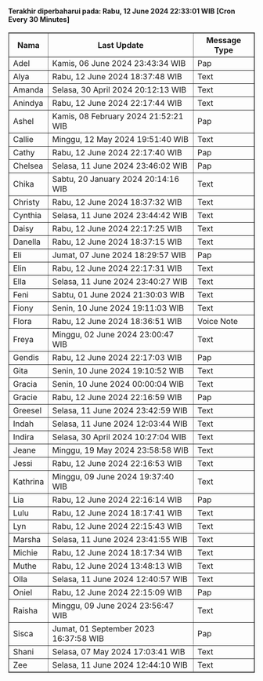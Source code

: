 #### Terakhir diperbaharui pada: Rabu, 12 June 2024 22:33:01 WIB [Cron Every 30 Minutes]

<table border='1'><tr><th>Nama</th><th>Last Update</th><th>Message Type</th></tr><tr><td>Adel</td><td>Kamis, 06 June 2024 23:43:34 WIB</td><td>Pap</td></tr><tr><td>Alya</td><td>Rabu, 12 June 2024 18:37:48 WIB</td><td>Text</td></tr><tr><td>Amanda</td><td>Selasa, 30 April 2024 20:12:13 WIB</td><td>Text</td></tr><tr><td>Anindya</td><td>Rabu, 12 June 2024 22:17:44 WIB</td><td>Text</td></tr><tr><td>Ashel</td><td>Kamis, 08 February 2024 21:52:21 WIB</td><td>Pap</td></tr><tr><td>Callie</td><td>Minggu, 12 May 2024 19:51:40 WIB</td><td>Text</td></tr><tr><td>Cathy</td><td>Rabu, 12 June 2024 22:17:40 WIB</td><td>Pap</td></tr><tr><td>Chelsea</td><td>Selasa, 11 June 2024 23:46:02 WIB</td><td>Pap</td></tr><tr><td>Chika</td><td>Sabtu, 20 January 2024 20:14:16 WIB</td><td>Text</td></tr><tr><td>Christy</td><td>Rabu, 12 June 2024 18:37:32 WIB</td><td>Text</td></tr><tr><td>Cynthia</td><td>Selasa, 11 June 2024 23:44:42 WIB</td><td>Text</td></tr><tr><td>Daisy</td><td>Rabu, 12 June 2024 22:17:25 WIB</td><td>Text</td></tr><tr><td>Danella</td><td>Rabu, 12 June 2024 18:37:15 WIB</td><td>Text</td></tr><tr><td>Eli</td><td>Jumat, 07 June 2024 18:29:57 WIB</td><td>Pap</td></tr><tr><td>Elin</td><td>Rabu, 12 June 2024 22:17:31 WIB</td><td>Text</td></tr><tr><td>Ella</td><td>Selasa, 11 June 2024 23:40:27 WIB</td><td>Text</td></tr><tr><td>Feni</td><td>Sabtu, 01 June 2024 21:30:03 WIB</td><td>Text</td></tr><tr><td>Fiony</td><td>Senin, 10 June 2024 19:11:03 WIB</td><td>Text</td></tr><tr><td>Flora</td><td>Rabu, 12 June 2024 18:36:51 WIB</td><td>Voice Note</td></tr><tr><td>Freya</td><td>Minggu, 02 June 2024 23:00:47 WIB</td><td>Text</td></tr><tr><td>Gendis</td><td>Rabu, 12 June 2024 22:17:03 WIB</td><td>Pap</td></tr><tr><td>Gita</td><td>Senin, 10 June 2024 19:10:52 WIB</td><td>Text</td></tr><tr><td>Gracia</td><td>Senin, 10 June 2024 00:00:04 WIB</td><td>Text</td></tr><tr><td>Gracie</td><td>Rabu, 12 June 2024 22:16:59 WIB</td><td>Pap</td></tr><tr><td>Greesel</td><td>Selasa, 11 June 2024 23:42:59 WIB</td><td>Text</td></tr><tr><td>Indah</td><td>Selasa, 11 June 2024 12:03:44 WIB</td><td>Text</td></tr><tr><td>Indira</td><td>Selasa, 30 April 2024 10:27:04 WIB</td><td>Text</td></tr><tr><td>Jeane</td><td>Minggu, 19 May 2024 23:58:58 WIB</td><td>Text</td></tr><tr><td>Jessi</td><td>Rabu, 12 June 2024 22:16:53 WIB</td><td>Text</td></tr><tr><td>Kathrina</td><td>Minggu, 09 June 2024 19:37:40 WIB</td><td>Text</td></tr><tr><td>Lia</td><td>Rabu, 12 June 2024 22:16:14 WIB</td><td>Pap</td></tr><tr><td>Lulu</td><td>Rabu, 12 June 2024 18:17:41 WIB</td><td>Text</td></tr><tr><td>Lyn</td><td>Rabu, 12 June 2024 22:15:43 WIB</td><td>Text</td></tr><tr><td>Marsha</td><td>Selasa, 11 June 2024 23:41:55 WIB</td><td>Text</td></tr><tr><td>Michie</td><td>Rabu, 12 June 2024 18:17:34 WIB</td><td>Text</td></tr><tr><td>Muthe</td><td>Rabu, 12 June 2024 13:48:13 WIB</td><td>Text</td></tr><tr><td>Olla</td><td>Selasa, 11 June 2024 12:40:57 WIB</td><td>Text</td></tr><tr><td>Oniel</td><td>Rabu, 12 June 2024 22:15:09 WIB</td><td>Pap</td></tr><tr><td>Raisha</td><td>Minggu, 09 June 2024 23:56:47 WIB</td><td>Text</td></tr><tr><td>Sisca</td><td>Jumat, 01 September 2023 16:37:58 WIB</td><td>Pap</td></tr><tr><td>Shani</td><td>Selasa, 07 May 2024 17:03:41 WIB</td><td>Text</td></tr><tr><td>Zee</td><td>Selasa, 11 June 2024 12:44:10 WIB</td><td>Text</td></tr></table>